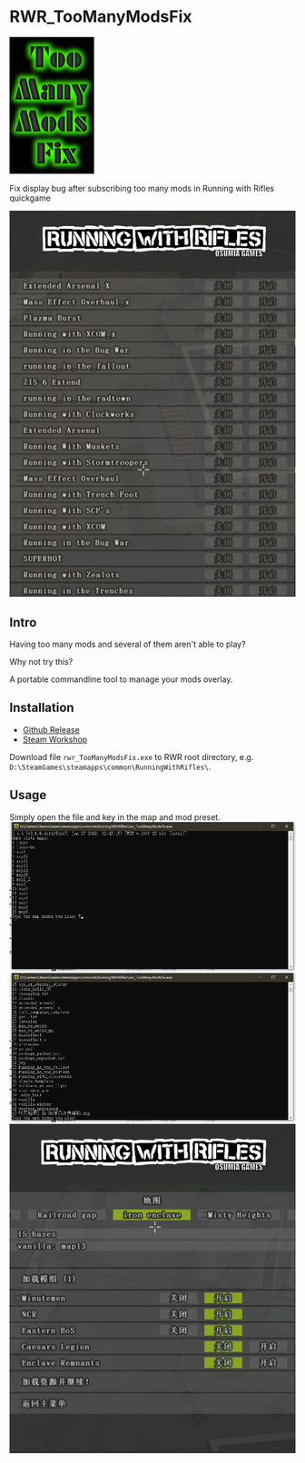 # RWR_TooManyModsFix
![image](https://github.com/Xe-No/RWR_TooManyModsFix/raw/master/images/too_many0.png)

Fix display bug after subscribing too many mods in Running with Rifles quickgame

![image](https://github.com/Xe-No/RWR_TooManyModsFix/raw/master/images/too_many1.png)

## Intro 
Having too many mods and several of them aren't able to play?

Why not try this?

A portable commandline tool to manage your mods overlay.

## Installation

* [Github Release](https://github.com/Xe-No/RWR_TooManyModsFix/releases)
* [Steam Workshop](https://steamcommunity.com/sharedfiles/filedetails/?id=1490901277)

Download file `rwr_TooManyModsFix.exe` to RWR root directory, e.g. `D:\SteamGames\steamapps\common\RunningWithRifles\`.

## Usage

Simply open the file and key in the map and mod preset.
![image](https://github.com/Xe-No/RWR_TooManyModsFix/raw/master/images/too_many2.png)
![image](https://github.com/Xe-No/RWR_TooManyModsFix/raw/master/images/too_many3.png)
![image](https://github.com/Xe-No/RWR_TooManyModsFix/raw/master/images/too_many4.png)
